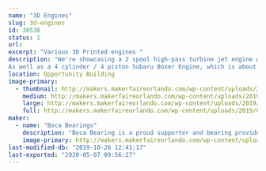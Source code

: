 ```yaml
---
name: "3D Engines"
slug: 3d-engines
id: 38538
status: 1
url: 
excerpt: "Various 3D Printed engines "
description: "We're showcasing a 2 spool high-pass turbine jet engine with over 80 3d printed parts. 
As well as a 4 cylinder / 4 piston Subaru Boxer Engine, which is about 35% the size of the original engine. This is a fully working and timed model. The top can be removed to see the inner workings of the entire engine. It is powered by a small electric DC motor."
location: Opportunity Building
image-primary:
  - thumbnail: http://makers.makerfaireorlando.com/wp-content/uploads/2019/09/20190925_120210-150x150.jpg
    medium: http://makers.makerfaireorlando.com/wp-content/uploads/2019/09/20190925_120210-173x300.jpg
    large: http://makers.makerfaireorlando.com/wp-content/uploads/2019/09/20190925_120210-592x1024.jpg
    full: http://makers.makerfaireorlando.com/wp-content/uploads/2019/09/20190925_120210.jpg
maker:
  - name: "Boca Bearings"
    description: "Boca Bearing is a proud supporter and bearing provider for makers all over the world. Based in South Florida, Boca Bearings provides all types of bearings for robotics, remote-controlled aircraft, 3D printers, industrial equipment- you name it! If it rotates, it probably has our bearing inside of it! "
    image-primary: http://makers.makerfaireorlando.com/wp-content/uploads/2015/08/BocaBearings-Logo-Tagline-1024x427.jpg
last-modified-db: "2019-10-26 12:41:17"
last-exported: "2020-05-07 09:56:27"
---
```

